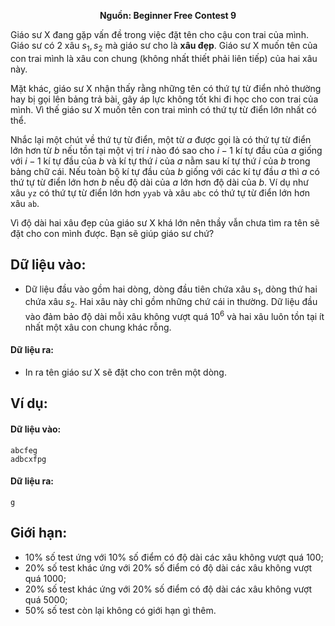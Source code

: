 **<center>Nguồn: Beginner Free Contest 9</center>**

Giáo sư X đang gặp vấn đề trong việc đặt tên cho cậu con trai của mình. Giáo sư có $2$ xâu $s_1, s_2$ mà giáo sư cho là **xâu đẹp**. Giáo sư X muốn tên của con trai mình là xâu con chung (không nhất thiết phải liên tiếp) của hai xâu này.

Mặt khác, giáo sư X nhận thấy rằng những tên có thứ tự từ điển nhỏ thường hay bị gọi lên bảng trả bài, gây áp lực không tốt khi đi học cho con trai của mình. Vì thế giáo sư X muốn tên con trai mình có thứ tự từ điển lớn nhất có thể.

Nhắc lại một chút về thứ tự từ điển, một từ $a$ được gọi là có thứ tự từ điển lớn hơn từ $b$ nếu tồn tại một vị trí $i$ nào đó sao cho $i − 1$ kí tự đầu của $a$ giống với $i − 1$ kí tự đầu của $b$ và kí tự thứ $i$ của $a$ nằm sau kí tự thứ $i$ của $b$ trong bảng chữ cái. Nếu toàn bộ kí tự đầu của $b$ giống với các kí tự đầu $a$ thì $a$ có thứ tự từ điển lớn hơn $b$ nếu độ dài của $a$ lớn hơn độ dài của $b$. Ví dụ như xâu `yz` có thứ tự từ điển lớn hơn `yyab` và xâu `abc` có thứ tự từ điển lớn hơn xâu `ab`.

Vì độ dài hai xâu đẹp của giáo sư X khá lớn nên thầy vẫn chưa tìm ra tên sẽ đặt cho con mình được. Bạn sẽ giúp giáo sư chứ?

## Dữ liệu vào:
- Dữ liệu đầu vào gồm hai dòng, dòng đầu tiên chứa xâu $s_1$, dòng thứ hai chứa xâu $s_2$. Hai xâu này chỉ gồm những chứ cái in thường. Dữ liệu đầu vào đảm bảo độ dài mỗi xâu không vượt quá $10^6$ và hai xâu luôn tồn tại ít nhất một xâu con chung khác rỗng.

#### Dữ liệu ra:
- In ra tên giáo sư X sẽ đặt cho con trên một dòng.

## Ví dụ:
#### Dữ liệu vào:
```
abcfeg
adbcxfpg
```

#### Dữ liệu ra:
```
g
```

## Giới hạn:
- $10\%$ số test ứng với $10\%$ số điểm có độ dài các xâu không vượt quá $100$;
- $20\%$ số test khác ứng với $20\%$ số điểm có độ dài các xâu không vượt quá $1000$;
- $20\%$ số test khác ứng với $20\%$ số điểm có độ dài các xâu không vượt quá $5000$;
- $50\%$ số test còn lại không có giới hạn gì thêm.